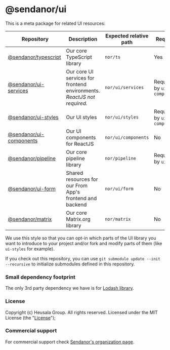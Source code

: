 # @sendanor/ui

This is a meta package for related UI resources:

| Repository                                                           | Description                                                             | Expected relative path | Required                    |
| -------------------------------------------------------------------- | ----------------------------------------------------------------------- | ---------------------- | --------------------------- |
| [@sendanor/typescript](https://github.com/sendanor/typescript)       | Our core TypeScript library                                             | `nor/ts`               | Yes                         |
| [@sendanor/ui-services](https://github.com/sendanor/ui-services)     | Our core UI services for frontend environments. *ReactJS not required.* | `nor/ui/services`      | Required by `ui-components` |
| [@sendanor/ui-styles](https://github.com/sendanor/ui-styles)         | Our UI styles                                                           | `nor/ui/styles`        | Required by `ui-components` |
| [@sendanor/ui-components](https://github.com/sendanor/ui-components) | Our UI components for ReactJS                                           | `nor/ui/components`    | No                          |
| [@sendanor/pipeline](https://github.com/sendanor/pipeline)           | Our core pipeline library                                               | `nor/pipeline`         | Required by `ui-form`       |
| [@sendanor/ui-form](https://github.com/sendanor/ui-form)             | Shared resources for our From App's frontend and backend                | `nor/ui/form`          | No                          |
| [@sendanor/matrix](https://github.com/sendanor/matrix)               | Our core Matrix.org library                                             | `nor/matrix`           | No                          |

We use this style so that you can opt-in which parts of the UI library you want to introduce to your project and/or fork and modify parts of them (like `ui-styles` for example).

If you check out this repository, you can use `git submodule update --init --recursive` to initialize submodules defined in this repository.

### Small dependency footprint

The only 3rd party dependency we have is for [Lodash library](https://lodash.com/).

### License

Copyright (c) Heusala Group. All rights reserved. Licensed under the MIT License (the "[License](./LICENSE)");

### Commercial support

For commercial support check [Sendanor's organization page](https://github.com/sendanor).
